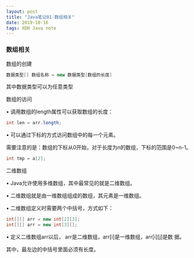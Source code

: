 ```yaml
---  
layout: post  
title: "Java笔记01-数组相关"  
date: 2019-10-16  
tags: XDH Java note  
---  
```


### 数组相关
数组的创建
```java
数据类型[] 数组名称 = new 数据类型[数组的长度]
```
其中数据类型可以为任意类型

数组的访问

• 调用数组的length属性可以获取数组的长度：
```java
int len = arr.length;
```
• 可以通过下标的方式访问数组中的每一个元素。  

需要注意的是：数组的下标从0开始，对于长度为n的数组，下标的范围是0~n-1。
```java
int tmp = a[2];
```

二维数组

• Java允许使用多维数组，其中最常见的就是二维数组。

• 二维数组就是由一维数组组成的数组，其元素是一维数组。

• 二维数组定义时需要两个中括号，方式如下：

```java
int[][] arr = new int[2][3];
int[][] arr = new int[3][];
```
• 定义二维数组arr以后， arr是二维数组，arr[i]是一维数组，arr[i][j]是数
据。

其中，最左边的中括号里面必须有长度。